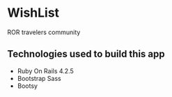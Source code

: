 # WishList
ROR travelers community

## Technologies used to build this app
* Ruby On Rails 4.2.5
* Bootstrap Sass
* Bootsy
